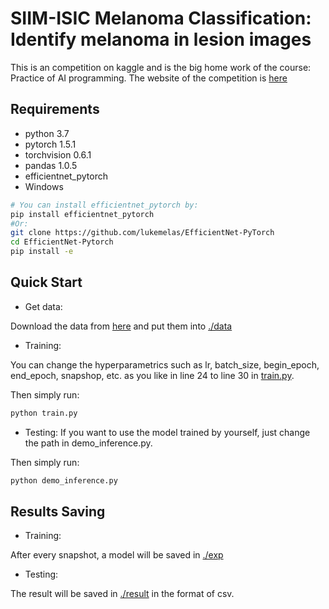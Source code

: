 # SIIM-ISIC Melanoma Classification: Identify melanoma in lesion images
This is an competition on kaggle and is the big home work of the course: Practice of AI programming. The website of the competition is [here](https://www.kaggle.com/c/siim-isic-melanoma-classification)

## Requirements
* python 3.7
* pytorch 1.5.1
* torchvision 0.6.1
* pandas 1.0.5
* efficientnet_pytorch
* Windows
```Bash
# You can install efficientnet_pytorch by:
pip install efficientnet_pytorch
#Or:
git clone https://github.com/lukemelas/EfficientNet-PyTorch
cd EfficientNet-Pytorch
pip install -e
```

## Quick Start
* Get data: 

Download the data from [here](https://www.kaggle.com/c/siim-isic-melanoma-classification/data) and put them into [./data](./data)

* Training:

You can change the hyperparametrics such as lr, batch_size, begin_epoch, end_epoch, snapshop, etc. as you like in line 24 to line 30 in [train.py](train.py). 

Then simply run:
```bash
python train.py
```

* Testing:
If you want to use the model trained by yourself, just change the path in demo_inference.py.

Then simply run:
```bash
python demo_inference.py
```

## Results Saving
* Training:

After every snapshot, a model will be saved in [./exp](./exp)

* Testing:

The result will be saved in [./result](./result) in the format of csv.